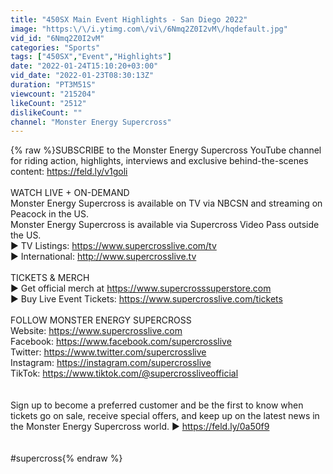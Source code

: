 ```yaml
---
title: "450SX Main Event Highlights - San Diego 2022"
image: "https:\/\/i.ytimg.com\/vi\/6Nmq2Z0I2vM\/hqdefault.jpg"
vid_id: "6Nmq2Z0I2vM"
categories: "Sports"
tags: ["450SX","Event","Highlights"]
date: "2022-01-24T15:10:20+03:00"
vid_date: "2022-01-23T08:30:13Z"
duration: "PT3M51S"
viewcount: "215204"
likeCount: "2512"
dislikeCount: ""
channel: "Monster Energy Supercross"
---
```

{% raw %}SUBSCRIBE to the Monster Energy Supercross YouTube channel for riding action, highlights, interviews and exclusive behind-the-scenes content: <a rel="nofollow" target="blank" href="https://feld.ly/v1goli">https://feld.ly/v1goli</a><br /><br />WATCH LIVE + ON-DEMAND<br />Monster Energy Supercross is available on TV via NBCSN and streaming on Peacock in the US. <br />Monster Energy Supercross is available via Supercross Video Pass outside the US.<br />► TV Listings: <a rel="nofollow" target="blank" href="https://www.supercrosslive.com/tv">https://www.supercrosslive.com/tv</a><br />► International: <a rel="nofollow" target="blank" href="http://www.supercrosslive.tv">http://www.supercrosslive.tv</a><br /><br />TICKETS &amp; MERCH<br />► Get official merch at <a rel="nofollow" target="blank" href="https://www.supercrosssuperstore.com">https://www.supercrosssuperstore.com</a><br />► Buy Live Event Tickets: <a rel="nofollow" target="blank" href="https://www.supercrosslive.com/tickets">https://www.supercrosslive.com/tickets</a><br /><br />FOLLOW MONSTER ENERGY SUPERCROSS<br />Website: <a rel="nofollow" target="blank" href="https://www.supercrosslive.com">https://www.supercrosslive.com</a><br />Facebook: <a rel="nofollow" target="blank" href="https://www.facebook.com/supercrosslive">https://www.facebook.com/supercrosslive</a><br />Twitter: <a rel="nofollow" target="blank" href="https://www.twitter.com/supercrosslive">https://www.twitter.com/supercrosslive</a><br />Instagram: <a rel="nofollow" target="blank" href="https://instagram.com/supercrosslive">https://instagram.com/supercrosslive</a><br />TikTok: <a rel="nofollow" target="blank" href="https://www.tiktok.com/@supercrossliveofficial">https://www.tiktok.com/@supercrossliveofficial</a><br /><br /><br />Sign up to become a preferred customer and be the first to know when tickets go on sale, receive special offers, and keep up on the latest news in the Monster Energy Supercross world. ► <a rel="nofollow" target="blank" href="https://feld.ly/0a50f9">https://feld.ly/0a50f9</a><br /><br /><br />#supercross{% endraw %}
